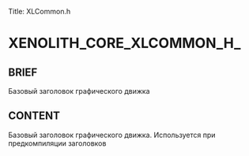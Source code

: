 Title: XLCommon.h


# XENOLITH_CORE_XLCOMMON_H_

## BRIEF

Базовый заголовок графического движка

## CONTENT

Базовый заголовок графического движка. Используется при предкомпиляции заголовков
